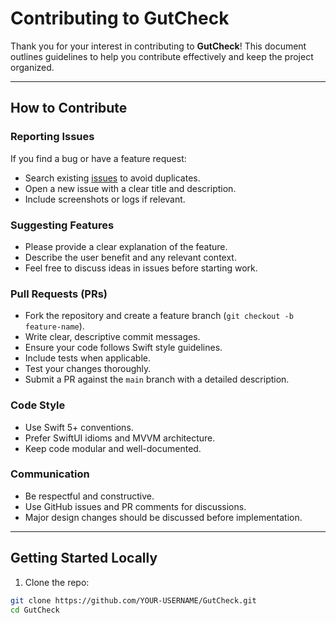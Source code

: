 # Contributing to GutCheck

Thank you for your interest in contributing to **GutCheck**! This document outlines guidelines to help you contribute effectively and keep the project organized.

---

## How to Contribute

### Reporting Issues

If you find a bug or have a feature request:

- Search existing [issues](https://github.com/eyeMNaughtReal/GutCheck/issues) to avoid duplicates.
- Open a new issue with a clear title and description.
- Include screenshots or logs if relevant.

### Suggesting Features

- Please provide a clear explanation of the feature.
- Describe the user benefit and any relevant context.
- Feel free to discuss ideas in issues before starting work.

### Pull Requests (PRs)

- Fork the repository and create a feature branch (`git checkout -b feature-name`).
- Write clear, descriptive commit messages.
- Ensure your code follows Swift style guidelines.
- Include tests when applicable.
- Test your changes thoroughly.
- Submit a PR against the `main` branch with a detailed description.

### Code Style

- Use Swift 5+ conventions.
- Prefer SwiftUI idioms and MVVM architecture.
- Keep code modular and well-documented.

### Communication

- Be respectful and constructive.
- Use GitHub issues and PR comments for discussions.
- Major design changes should be discussed before implementation.

---

## Getting Started Locally

1. Clone the repo:

```bash
git clone https://github.com/YOUR-USERNAME/GutCheck.git
cd GutCheck
